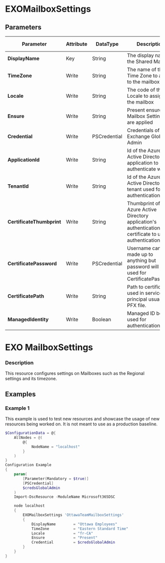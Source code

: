 ﻿# EXOMailboxSettings

## Parameters

| Parameter | Attribute | DataType | Description | Allowed Values |
| --- | --- | --- | --- | --- |
| **DisplayName** | Key | String | The display name of the Shared Mailbox ||
| **TimeZone** | Write | String | The name of the Time Zone to assign to the mailbox ||
| **Locale** | Write | String | The code of the Locale to assign to the mailbox ||
| **Ensure** | Write | String | Present ensures the Mailbox Settings are applied |Present|
| **Credential** | Write | PSCredential | Credentials of the Exchange Global Admin ||
| **ApplicationId** | Write | String | Id of the Azure Active Directory application to authenticate with. ||
| **TenantId** | Write | String | Id of the Azure Active Directory tenant used for authentication. ||
| **CertificateThumbprint** | Write | String | Thumbprint of the Azure Active Directory application's authentication certificate to use for authentication. ||
| **CertificatePassword** | Write | PSCredential | Username can be made up to anything but password will be used for CertificatePassword ||
| **CertificatePath** | Write | String | Path to certificate used in service principal usually a PFX file. ||
| **ManagedIdentity** | Write | Boolean | Managed ID being used for authentication. ||

# EXO MailboxSettings

### Description

This resource configures settings on Mailboxes
such as the Regional settings and its timezone.

## Examples

### Example 1

This example is used to test new resources and showcase the usage of new resources being worked on.
It is not meant to use as a production baseline.

```powershell
$ConfigurationData = @{
    AllNodes = @(
        @{
            NodeName = "localhost"
        }
    )
}
Configuration Example
{
    param(
        [Parameter(Mandatory = $true)]
        [PSCredential]
        $credsGlobalAdmin
    )
    Import-DscResource -ModuleName Microsoft365DSC

    node localhost
    {
        EXOMailboxSettings 'OttawaTeamMailboxSettings'
        {
            DisplayName        = "Ottawa Employees"
            TimeZone           = "Eastern Standard Time"
            Locale             = "fr-CA"
            Ensure             = "Present"
            Credential         = $credsGlobalAdmin
        }
    }
}
```

